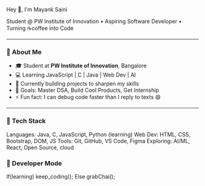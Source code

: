 Hey 👋, I'm Mayank Saini

Student @ PW Institute of Innovation • Aspiring Software Developer • Turning ☕coffee into Code


---

### 🧠 About Me

- 🎓 Student at **PW Institute of Innovation**, Bangalore  
- 💻 Learning JavaScript | C | Java | Web Dev | AI  
- 🚀 Currently building projects to sharpen my skills  
- 🎯 Goals: Master DSA, Build Cool Products, Get Internship  
- ⚡ Fun fact: I can debug code faster than I reply to texts 😄

---

### 🔧 Tech Stack


Languages:     Java, C, JavaScript, Python (learning)
Web Dev:       HTML, CSS, Bootstrap, DOM, JS
Tools:         Git, GitHub, VS Code, Figma
Exploring:     AI/ML, React, Open Source, cloud


### 🧠 Developer Mode

If(learning)
   keep_coding();
Else
   grabChai();

